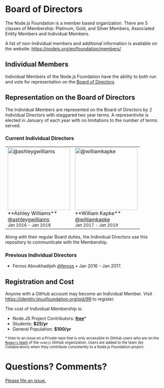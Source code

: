# Board of Directors

The Node.js Foundation is a member based organization. There are 5 classes of Membership: 
Platinum, Gold, and Silver Members, Associated Entity Members and Individual Members.

A list of non-Individual members and additional information is available on the website:
https://nodejs.org/en/foundation/members/

## Individual Members
Individual Members of the Node.js Foundation have the ability to both run and vote for 
representation on the [Board of Directors](https://nodejs.org/en/foundation/board/).

## Representation on the Board of Directors
The Individual Members are represented on the Board of Directors by 2 Individual Directors 
with staggared two year terms. A representivite is elected in January of each year with
no limitations to the number of terms served.

### Current Individual Directors
<!-- Senior Director always listed first. Upon re-election, they become the Junior again.-->
<table>
  <tr>
    <td>
      <a href="//github.com/ashleygwilliams">
        <img width=200 src="https://avatars.githubusercontent.com/u/1163554?s=200" alt="@ashleygwilliams">
      </a>
      <br>
      **Ashley Williams**<br>
      <a href="//github.com/ashleygwilliams">@ashleygwilliams</a><br>
      <sup>Jan 2016 - Jan 2018</sup>
    </td>
    <td>
      <a href="//github.com/williamkapke">
        <img width=200 src="https://avatars.githubusercontent.com/u/739813?s=200" alt="@williamkapke">
      </a>
      <br>
      **William Kapke**<br>
      <a href="//github.com/williamkapke">@williamkapke</a><br>
      <sup>Jan 2017 - Jan 2019</sup>
    </td>
  </tr>
<table>

Along with their regular Board duties, the Individual Directors use 
this repository to communitcate with the Membership.

### Previous Individual Directors
- Feross Aboukhadijeh [@feross](https://github.com/feross) • Jan 2016 - Jan 2017.

## Registration and Cost
Anyone with a GitHub account may become an Individual Member. Visit 
https://identity.linuxfoundation.org/pid/99 to register.

The cost of Individual Membership is:
- Node.JS Project Contributors: [__free__][1]*
- Students: __$25/yr__
- General Population: __$100/yr__

<sup>* links to an issue on a Private repo that is only accessible to GitHub users
who are on the [`Members` team](https://github.com/orgs/nodejs/teams/members) of
the `nodejs` GitHub organization. Users are added to the team (by Collaborators)
when they contribute consistently to a Node.js Foundation project.</sup>

# Questions? Comments?

[Please file an issue.](https://github.com/nodejs/board/issues)

[1]: https://github.com/nodejs/membership/issues/1
